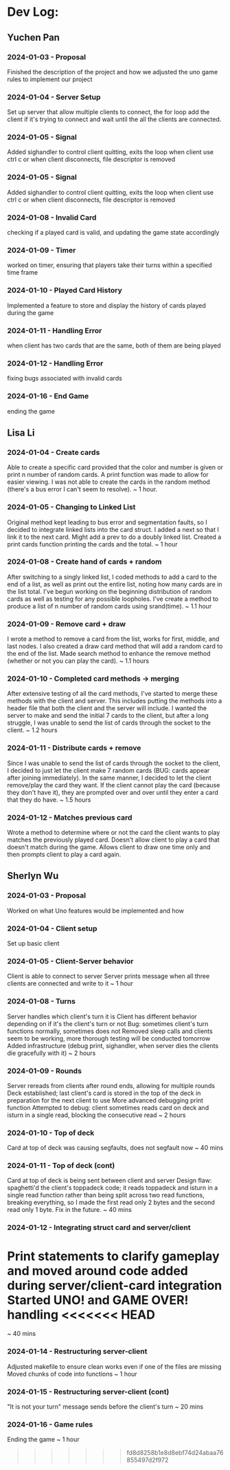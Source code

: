 # Dev Log:

## Yuchen Pan

### 2024-01-03 - Proposal
Finished the description of the project and how we adjusted the uno game rules to implement our project

### 2024-01-04 - Server Setup
Set up server that allow multiple clients to connect, the for loop add the client if it's trying to connect and wait until the all the clients are connected.

### 2024-01-05 - Signal
Added sighandler to control client quitting, exits the loop when client use ctrl c or when client disconnects, file descriptor is removed

### 2024-01-05 - Signal
Added sighandler to control client quitting, exits the loop when client use ctrl c or when client disconnects, file descriptor is removed

### 2024-01-08 - Invalid Card
checking if a played card is valid, and updating the game state accordingly

### 2024-01-09 - Timer
worked on timer, ensuring that players take their turns within a specified time frame

### 2024-01-10 - Played Card History
Implemented a feature to store and display the history of cards played during the game

### 2024-01-11 - Handling Error
when client has two cards that are the same, both of them are being played

### 2024-01-12 - Handling Error
fixing bugs associated with invalid cards

### 2024-01-16 - End Game
ending the game



## Lisa Li

### 2024-01-04 - Create cards
Able to create a specific card provided that the color and number is given or print n number of random cards. A print function was made to allow for easier viewing. I was not able to create the cards in the random method (there's a bus error I can't seem to resolve). ~ 1 hour.

### 2024-01-05 - Changing to Linked List
Original method kept leading to bus error and segmentation faults, so I decided to integrate linked lists into the card struct. I added a next so that I link it to the next card. Might add a prev to do a doubly linked list. Created a print cards function printing the cards and the total. ~ 1 hour

### 2024-01-08 - Create hand of cards + random
After switching to a singly linked list, I coded methods to add a card to the end of a list, as well as print out the entire list, noting how many cards are in the list total. I've begun working on the beginning distribution of random cards as well as testing for any possible loopholes. I've create a method to produce a list of n number of random cards using srand(time). ~ 1.1 hour

### 2024-01-09 - Remove card + draw
I wrote a method to remove a card from the list, works for first, middle, and last nodes. I also created a draw card method that will add a random card to the end of the list. Made search method to enhance the remove method (whether or not you can play the card). ~ 1.1 hours

### 2024-01-10 - Completed card methods -> merging
After extensive testing of all the card methods, I've started to merge these methods with the client and server. This includes putting the methods into a header file that both the client and the server will include. I wanted the server to make and send the initial 7 cards to the client, but after a long struggle, I was unable to send the list of cards through the socket to the client. ~ 1.2 hours

### 2024-01-11 - Distribute cards + remove
Since I was unable to send the list of cards through the socket to the client, I decided to just let the client make 7 random cards (BUG: cards appear after joining immediately). In the same manner, I decided to let the client remove/play the card they want. If the client cannot play the card (because they don't have it), they are prompted over and over until they enter a card that they do have. ~ 1.5 hours

### 2024-01-12 - Matches previous card
Wrote a method to determine where or not the card the client wants to play matches the previously played card. Doesn't allow client to play a card that doesn't match during the game. Allows client to draw one time only and then prompts client to play a card again.


## Sherlyn Wu

### 2024-01-03 - Proposal
Worked on what Uno features would be implemented and how

### 2024-01-04 - Client setup
Set up basic client

### 2024-01-05 - Client-Server behavior
Client is able to connect to server
Server prints message when all three clients are connected and write to it
~ 1 hour

### 2024-01-08 - Turns
Server handles which client's turn it is
Client has different behavior depending on if it's the client's turn or not
Bug: sometimes client's turn functions normally, sometimes does not
Removed sleep calls and clients seem to be working, more thorough testing will be conducted tomorrow
Added infrastructure (debug print, sighandler, when server dies the clients die gracefully with it)
~ 2 hours

### 2024-01-09 - Rounds
Server rereads from clients after round ends, allowing for multiple rounds
Deck established; last client's card is stored in the top of the deck in preparation for the next client to use
More advanced debugging print function
Attempted to debug: client sometimes reads card on deck and isturn in a single read, blocking the consecutive read
~ 2 hours

### 2024-01-10 - Top of deck
Card at top of deck was causing segfaults, does not segfault now
~ 40 mins

### 2024-01-11 - Top of deck (cont)
Card at top of deck is being sent between client and server
Design flaw: spaghetti'd the client's toppadeck code; it reads toppadeck and isturn in a single read function rather than being split across two read functions, breaking everything, so I made the first read only 2 bytes and the second read only 1 byte. Fix in the future.
~ 40 mins

### 2024-01-12 - Integrating struct card and server/client
Print statements to clarify gameplay and moved around code added during server/client-card integration
Started UNO! and GAME OVER! handling
<<<<<<< HEAD
=======
~ 40 mins

### 2024-01-14 - Restructuring server-client
Adjusted makefile to ensure clean works even if one of the files are missing
Moved chunks of code into functions
~ 1 hour

### 2024-01-15 - Restructuring server-client (cont)
"It is not your turn" message sends before the client's turn
~ 20 mins

### 2024-01-16 - Game rules
Ending the game
~ 1 hour
>>>>>>> fd8d8258b1e8d8ebf74d24abaa76855497d2f972
